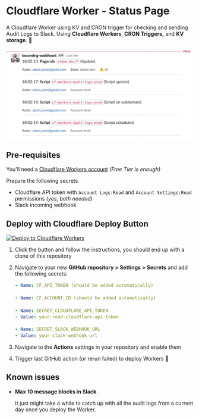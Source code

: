 # Cloudflare Worker - Status Page

A Cloudflare Worker using KV and CRON trigger for checking and sending Audit Logs to Slack. Using **Cloudflare Workers**, **CRON Triggers,** and **KV storage**. 🚀

![Slack notifications](./assets/slack_screenshot.png)

## Pre-requisites

You'll need a [Cloudflare Workers account](https://dash.cloudflare.com/sign-up/workers) _(Free Tier is enough)_

Prepare the following secrets

- Cloudflare API token with `Account Logs:Read` and `Account Settings:Read` permissions _(yes, both needed)_
- Slack incoming webhook

## Deploy with Cloudflare Deploy Button

[![Deploy to Cloudflare Workers](https://camo.githubusercontent.com/1f3d0b4d44a2c3f12c78bd02bae907169430e04d728006db9f97a4befa64c886/68747470733a2f2f6465706c6f792e776f726b6572732e636c6f7564666c6172652e636f6d2f627574746f6e3f706169643d74727565)](https://deploy.workers.cloudflare.com/?url=https://github.com/eidam/cf-workers-audit-logs)

1. Click the button and follow the instructions, you should end up with a clone of this repository
2. Navigate to your new **GitHub repository &gt; Settings &gt; Secrets** and add the following secrets:

   ```yaml
   - Name: CF_API_TOKEN (should be added automatically)

   - Name: CF_ACCOUNT_ID (should be added automatically)

   - Name: SECRET_CLOUDFLARE_API_TOKEN
   - Value: your-read-cloudflare-api-token

   - Name: SECRET_SLACK_WEBHOOK_URL
   - Value: your-slack-webhook-url
   ```

3. Navigate to the **Actions** settings in your repository and enable them
4. Trigger last GitHub action (or rerun failed) to deploy Workers 🎉

## Known issues

- **Max 10 message blocks in Slack**.

  It just might take a while to catch up with all the audit logs from a current day once you deploy the Worker.
